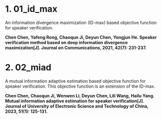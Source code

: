 # 1. 01_id_max  
   An information divergence maximization (ID-max) based objective function for speaker verification.  
   
   **Chen Chen, Yafeng Rong, Chaoqun Ji, Deyun Chen, Yongjun He. Speaker verification method based on deep information divergence maximization[J]. Journal on Communications, 2021, 42(7): 231-237.**

# 2. 02_miad  
  A mutual information adaptive estimation based objective function for speaker verification. This objective function is an extension of the ID-max.
   
   **Chen Chen, Chaoqun Ji, Wenwen Li, Deyun Chen, Lili Wang, Hailu Yang.  Mutual information adaptive estimation for speaker verification[J]. Journal of University of Electronic Science and Technology of China, 2023, 51(1): 125-131.**
